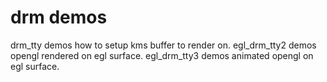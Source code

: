 drm demos
=========
drm_tty demos how to setup kms buffer to render on.
egl_drm_tty2 demos opengl rendered on egl surface.
egl_drm_tty3 demos animated opengl on egl surface.
